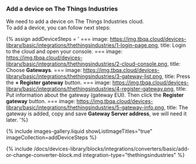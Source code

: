 ### Add a device on The Things Industries

We need to add a device on The Things Industries cloud.  
To add a device, you can follow next steps:  

{% assign addDeviceSteps = '
    ===
        image: https://img.tbqa.cloud/devices-library/basic/integrations/thethingsindustries/1-login-page.png,
        title: Login to the cloud and open your console.
    ===
        image: https://img.tbqa.cloud/devices-library/basic/integrations/thethingsindustries/2-cloud-console.png,
        title: Choose **Gateways**.
    ===
        image: https://img.tbqa.cloud/devices-library/basic/integrations/thethingsindustries/3-gateway-list.png,
        title: Press the **+ Register gateway** button.
    ===
        image: https://img.tbqa.cloud/devices-library/basic/integrations/thethingsindustries/4-register-gateway.png,
        title: Put information about the gateway (gateway EUI). Then click the **Register gateway** button.
    ===
        image: https://img.tbqa.cloud/devices-library/basic/integrations/thethingsindustries/5-gateway-info.png,
        title: The gateway is added, copy and save **Gateway Server address**, we will need it later. 
'%}

{% include images-gallery.liquid showListImageTitles="true" imageCollection=addDeviceSteps %}


{% include /docs/devices-library/blocks/integrations/converters/basic/add-or-change-converter-block.md integration-type="thethingsindustries" %}
